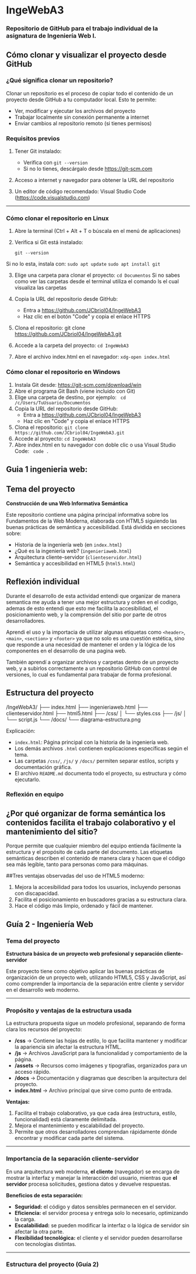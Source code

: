 # IngeWebA3

### Repositorio de GitHub para el trabajo individual de la asignatura de Ingeniería Web I.

## Cómo clonar y visualizar el proyecto desde GitHub

### ¿Qué significa clonar un repositorio?

Clonar un repositorio es el proceso de copiar todo el contenido de un proyecto desde GitHub a tu computador local. Esto te permite:

- Ver, modificar y ejecutar los archivos del proyecto
- Trabajar localmente sin conexión permanente a internet
- Enviar cambios al repositorio remoto (si tienes permisos)

### Requisitos previos

1. Tener Git instalado:
   - Verifica con `git --version`
   - Si no lo tienes, descárgalo desde https://git-scm.com

2. Acceso a internet y navegador para obtener la URL del repositorio

3. Un editor de código recomendado: Visual Studio Code (https://code.visualstudio.com)

---

### Cómo clonar el repositorio en Linux

1. Abre la terminal (Ctrl + Alt + T o búscala en el menú de aplicaciones)

2. Verifica si Git está instalado:
   
   `git --version`

Si no lo esta, instala con:
 `sudo apt update`
 `sudo apt install git`
 
3. Elige una carpeta para clonar el proyecto:
    `cd Documentos`
Si no sabes como ver las carpetas desde el terminal utiliza el comando ls el cual visualiza las carpetas

4. Copia la URL del repositorio desde GitHub:
   - Entra a https://github.com/JCbriol04/IngeWebA3
   - Haz clic en el botón "Code" y copia el enlace HTTPS
5. Clona el repositorio:
   git clone https://github.com/JCbriol04/IngeWebA3.git
   
7. Accede a la carpeta del proyecto:
   `cd IngeWebA3`
8. Abre el archivo index.html en el navegador:
   `xdg-open index.html`
   
### Cómo clonar el repositorio en Windows
1. Instala Git desde: https://git-scm.com/download/win
2. Abre el programa Git Bash (viene incluido con Git)
3. Elige una carpeta de destino, por ejemplo:
  ` cd /c/Users/TuUsuario/Documentos`
4. Copia la URL del repositorio desde GitHub:
   - Entra a https://github.com/JCbriol04/IngeWebA3
   - Haz clic en "Code" y copia el enlace HTTPS
5. Clona el repositorio:
   `git clone https://github.com/JCbriol04/IngeWebA3.git`
6. Accede al proyecto:
   `cd IngeWebA3`
8. Abre index.html en tu navegador con doble clic o usa Visual Studio Code:
  ` code .`

## Guia 1 ingenieria web:

## Tema del proyecto

**Construcción de una Web Informativa Semántica**

Este repositorio contiene una página principal informativa sobre los Fundamentos de la Web Moderna, elaborada con HTML5 siguiendo las buenas prácticas de semántica y accesibilidad. Está dividida en secciones sobre:

- Historia de la ingeniería web (en `index.html`)
- ¿Qué es la ingeniería web? (`ingenieriaweb.html`)
- Arquitectura cliente-servidor (`clienteservidor.html`)
- Semántica y accesibilidad en HTML5 (`html5.html`)

## Reflexión individual

Durante el desarrollo de esta actividad entendi que organizar de manera semantica me ayuda a tener una mejor estructura y orden en el codigo, ademas de esto entendi que esto me facilita la accesibilidad, el posicionamiento web, y la comprensión del sitio por parte de otros desarrolladores.

Aprendi el uso y la importacia de utilizar algunas etiquetas como `<header>`, `<main>`, `<section>` y `<footer>` ya que no solo es una cuestión estética, sino que responde a una necesidad de mantener el orden y la lógica de los componentes en el desarrollo de una pagina web.

También aprendí a organizar archivos y carpetas dentro de un proyecto web, y a subirlos correctamente a un repositorio GitHub con control de versiones, lo cual es fundamental para trabajar de forma profesional.

## Estructura del proyecto
/IngeWebA3/
├── index.html
├── ingenieriaweb.html
├── clienteservidor.html
├── html5.html
├── /css/
│ └── styles.css
├── /js/
│ └── script.js
└── /docs/
  └── diagrama-estructura.png
 
Explicación:

- `index.html`: Página principal con la historia de la ingeniería web.
- Los demás archivos `.html` contienen explicaciones específicas según el tema.
- Las carpetas `/css/`, `/js/` y `/docs/` permiten separar estilos, scripts y documentación gráfica.
- El archivo `README.md` documenta todo el proyecto, su estructura y cómo ejecutarlo.


### Reflexión en equipo
## ¿Por qué organizar de forma semántica los contenidos facilita el trabajo colaborativo y el mantenimiento del sitio?
Porque permite que cualquier miembro del equipo entienda fácilmente la estructura y el propósito de cada parte del documento. Las etiquetas semánticas describen el contenido de manera clara y hacen que el código sea más legible, tanto para personas como para máquinas.



##Tres ventajas observadas del uso de HTML5 moderno:
1. Mejora la accesibilidad para todos los usuarios, incluyendo personas con discapacidad.
2. Facilita el posicionamiento en buscadores gracias a su estructura clara.
3. Hace el código más limpio, ordenado y fácil de mantener.

## Guía 2 - Ingeniería Web

### Tema del proyecto
**Estructura básica de un proyecto web profesional y separación cliente-servidor**

Este proyecto tiene como objetivo aplicar las buenas prácticas de organización de un proyecto web, utilizando HTML5, CSS y JavaScript, así como comprender la importancia de la separación entre cliente y servidor en el desarrollo web moderno.

---

### Propósito y ventajas de la estructura usada
La estructura propuesta sigue un modelo profesional, separando de forma clara los recursos del proyecto:

- **/css** → Contiene las hojas de estilo, lo que facilita mantener y modificar la apariencia sin afectar la estructura HTML.
- **/js** → Archivos JavaScript para la funcionalidad y comportamiento de la página.
- **/assets** → Recursos como imágenes y tipografías, organizados para un acceso rápido.
- **/docs** → Documentación y diagramas que describen la arquitectura del proyecto.
- **index.html** → Archivo principal que sirve como punto de entrada.

**Ventajas:**
1. Facilita el trabajo colaborativo, ya que cada área (estructura, estilo, funcionalidad) está claramente delimitada.
2. Mejora el mantenimiento y escalabilidad del proyecto.
3. Permite que otros desarrolladores comprendan rápidamente dónde encontrar y modificar cada parte del sistema.

---

### Importancia de la separación cliente-servidor
En una arquitectura web moderna, **el cliente** (navegador) se encarga de mostrar la interfaz y manejar la interacción del usuario, mientras que **el servidor** procesa solicitudes, gestiona datos y devuelve respuestas.

**Beneficios de esta separación:**
- **Seguridad:** el código y datos sensibles permanecen en el servidor.
- **Eficiencia:** el servidor procesa y entrega solo lo necesario, optimizando la carga.
- **Escalabilidad:** se pueden modificar la interfaz o la lógica de servidor sin afectar la otra parte.
- **Flexibilidad tecnológica:** el cliente y el servidor pueden desarrollarse con tecnologías distintas.

---

### Estructura del proyecto (Guía 2)
